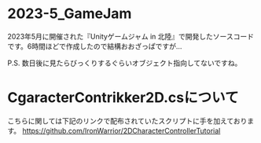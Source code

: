 # 2023-5_GameJam
2023年5月に開催された『Unityゲームジャム in 北陸』で開発したソースコードです。6時間ほどで作成したので結構おおざっぱですが…

P.S. 数日後に見たらびっくりするぐらいオブジェクト指向してないですね。

# CgaracterContrikker2D.csについて
こちらに関しては下記のリンクで配布されていたスクリプトに手を加えております。
https://github.com/IronWarrior/2DCharacterControllerTutorial
